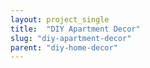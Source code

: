 ```yaml
---
layout: project_single
title:  "DIY Apartment Decor"
slug: "diy-apartment-decor"
parent: "diy-home-decor"
---
```

 